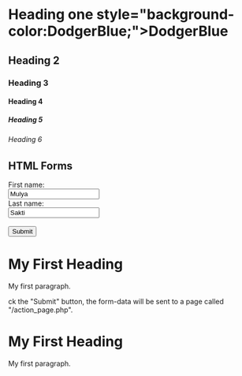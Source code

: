 <html>
<body>

<h1>Heading one style="background-color:DodgerBlue;">DodgerBlue</h1>

<h2>Heading 2</h2>
<h3>Heading 3</h3>
<h4>Heading 4</h4>
<h5>Heading 5</h5>
<h6>Heading 6</h6>

</body>
</html>

<html>
<body>

<h2>HTML Forms</h2>

<form action="/action_page.php">
  <label for="fname">First name:</label><br>
  <input type="text" id="fname" name="fname" value="Mulya"><br>
  <label for="lname">Last name:</label><br>
  <input type="text" id="lname" name="lname" value="Sakti"><br><br>
  <input type="submit" value="Submit">
</form> 

<!DOCTYPE html>
<html>
<head>
<title>Page Title</title>
</head>
<body>

<h1>My First Heading</h1>
<p>My first paragraph.</p>

</body>
</html>ck the "Submit" button, the form-data will be sent to a page called "/action_page.php".</p>

</body>
</html>

<!DOCTYPE html>
<html>
<head>
<title>Page Title</title>
</head>
<body>

<h1>My First Heading</h1>
<p>My first paragraph.</p>

</body>
</html>
